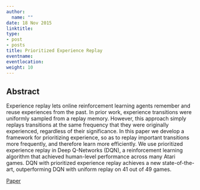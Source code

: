 ```yaml
---
author:
  name: ""
date: 18 Nov 2015
linktitle:
type:
- post
- posts
title: Prioritized Experience Replay
eventname:
eventlocation:  
weight: 10
---
```


## Abstract

Experience replay lets online reinforcement learning agents remember and reuse experiences from the past. In prior work, experience transitions were uniformly sampled from a replay memory. However, this approach simply replays transitions at the same frequency that they were originally experienced, regardless of their significance. In this paper we develop a framework for prioritizing experience, so as to replay important transitions more frequently, and therefore learn more efficiently. We use prioritized experience replay in Deep Q-Networks (DQN), a reinforcement learning algorithm that achieved human-level performance across many Atari games. DQN with prioritized experience replay achieves a new state-of-the-art, outperforming DQN with uniform replay on 41 out of 49 games.

[Paper](https://arxiv.org/pdf/1511.05952.pdf)
